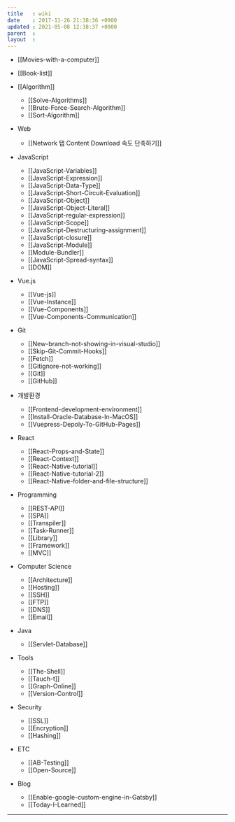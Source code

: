 ```yaml
---
title   : wiki
date    : 2017-11-26 21:38:36 +0900
updated : 2021-05-08 12:38:37 +0900
parent  : 
layout  :
---
```


* [[Movies-with-a-computer]]
* [[Book-list]]
* [[Algorithm]]
	* [[Solve-Algorithms]]
	* [[Brute-Force-Search-Algorithm]]
	* [[Sort-Algorithm]]
* Web
	* [[Network 탭 Content Download 속도 단축하기]]
* JavaScript
	* [[JavaScript-Variables]]
	* [[JavaScript-Expression]]
	* [[JavaScript-Data-Type]]
	* [[JavaScript-Short-Circuit-Evaluation]]
	* [[JavaScript-Object]]
	* [[JavaScript-Object-Literal]]
	* [[JavaScript-regular-expression]]
	* [[JavaScript-Scope]]
	* [[JavaScript-Destructuring-assignment]]
	* [[JavaScript-closure]]
	* [[JavaScript-Module]]
	* [[Module-Bundler]]
	* [[JavaScript-Spread-syntax]]
	* [[DOM]]
* Vue.js
	* [[Vue-js]]
	* [[Vue-Instance]]
	* [[Vue-Components]]
	* [[Vue-Components-Communication]]
* Git
	* [[New-branch-not-showing-in-visual-studio]]
	* [[Skip-Git-Commit-Hooks]]
	* [[Fetch]]
	* [[Gitignore-not-working]]
	* [[Git]]
	* [[GitHub]]
* 개발환경
	* [[Frontend-development-environment]]
	* [[Install-Oracle-Database-In-MacOS]]
	* [[Vuepress-Depoly-To-GitHub-Pages]]
* React
	* [[React-Props-and-State]]
	* [[React-Context]]
	* [[React-Native-tutorial]]
	* [[React-Native-tutorial-2]]
	* [[React-Native-folder-and-file-structure]]

* Programming 
	* [[REST-API]]
	* [[SPA]]
	* [[Transpiler]]
	* [[Task-Runner]]
	* [[Library]]
	* [[Framework]]
	* [[MVC]]

* Computer Science
	* [[Architecture]]
	* [[Hosting]]
	* [[SSH]]
	* [[FTP]]
	* [[DNS]]
	* [[Email]]
* Java
	* [[Servlet-Database]] 
* Tools
	* [[The-Shell]]
	* [[Tauch-t]]
	* [[Graph-Online]]
	* [[Version-Control]]
* Security 
	* [[SSL]]
	* [[Encryption]]
	* [[Hashing]]
* ETC
	* [[AB-Testing]]
	* [[Open-Source]] 
* Blog
	* [[Enable-google-custom-engine-in-Gatsby]]
	* [[Today-I-Learned]]
---
